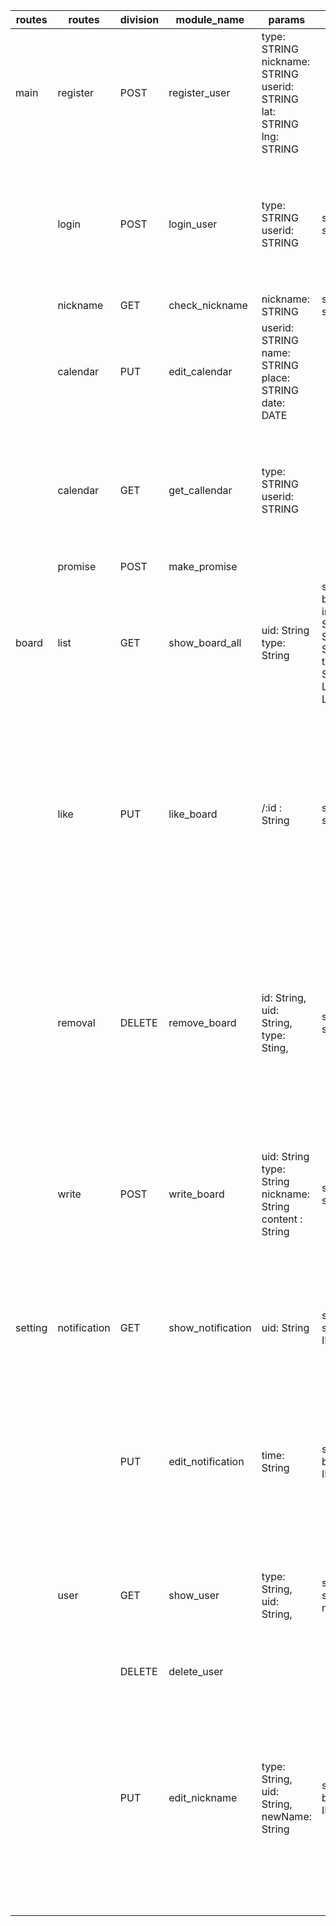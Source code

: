 |routes |routes      |division|module_name      |params                                                                                  |response                                                                                                                                                                    |module_function      |status                                                                                                    |
|-------|------------|--------|-----------------|----------------------------------------------------------------------------------------|----------------------------------------------------------------------------------------------------------------------------------------------------------------------------|---------------------|----------------------------------------------------------------------------------------------------------|
|main   |register    |POST    |register_user    |   type: STRING             nickname: STRING   userid: STRING  lat: STRING   lng: STRING|                                                                                                                                                                            |                     |                                                                                                          |
|       |login       |POST    |login_user       |type: STRING userid: STRING                                                             |success:boolean status: int                                                                                                                                                 |SNS 종류와 회원 정보 저장하는 모듈|1200: succes 1400: 잘못된 요청 1401: 파라미터가 잘못되었습니다. 1500: 서버오류                                                 |
|       |nickname    |GET     |check_nickname   |nickname: STRING                                                                        |success:boolean status: int                                                                                                                                                 |닉네임 중복 체크            |                                                                                                          |
|       |calendar    |PUT     |edit_calendar    |userid: STRING name: STRING place: STRING date: DATE                                    |                                                                                                                                                                            |                     |                                                                                                          |
|       |calendar    |GET     |get_callendar    |type: STRING userid: STRING                                                             |                                                                                                                                                                            |달력 가져오기              |1200: succes 1400: 잘못된 요청 1401: 파라미터가 잘못되었습니다. 1500: 서버오류                                                 |
|       |promise     |POST    |make_promise     |                                                                                        |                                                                                                                                                                            |파티장되기                |                                                                                                          |
|board  |list        |GET     |show_board_all   |uid: String type: String                                                                |success: boolean status: int list : [     {     _id: String     nickname: String     content: String     timestamp: String     like: LIST(?)     dislike: LIST(?)     }... ]|전체 등록된 게시판 보기        |"1200: succes 1400: 잘못된 요청 1401: 파라미터가 잘못되었습니다. 1500: 서버오류"                                               |
|       |like        |PUT     |like_board       |/:id : String                                                                           |success:boolean status: int                                                                                                                                                 |약속 참가                |"1200: succes 1400: 잘못된 요청 1401: 파라미터가 잘못되었습니다. 1300: 해당 파라미터에 해당하는 값이 없습니다 1500: 서버오류"                   |
|       |removal     |DELETE  |remove_board     |id: String,   uid: String,    type: Sting,                                              |success:boolean status: int                                                                                                                                                 |자기 댓글 삭제기능           |"1200: succes 1400: 잘못된 요청 1401: 파라미터가 잘못되었습니다. 1300: 해당 파라미터에 해당하는 값이 없습니다 1500: 서버오류"                   |
|       |write       |POST    |write_board      |uid: String type: String nickname: String content : String                              |success:boolean status: int                                                                                                                                                 |게시글 작성               |"1200: succes 1400: 잘못된 요청 1401: 파라미터가 잘못되었습니다. 1500: 서버오류"                                               |
|setting|notification|GET     |show_notification|uid: String                                                                             |success:boolean status: INT rain: INT dust: INT                                                                                                                             |설정된 알림 보기            |"1200: succes 1400: 잘못된 요청 1401: 파라미터가 잘못되었습니다. 1500: 서버오류"                                               |
|       |            |PUT     |edit_notification|time: String                                                                            |success: boolean status: INT                                                                                                                                                |알림 설정                |"1200: succes 1400: 잘못된 요청 1401: 파라미터가 잘못되었습니다. 1500: 서버오류"                                               |
|       |user        |GET     |show_user        |type: String,             uid: String,                                                  |success:boolean status: int nickname: String                                                                                                                                |닉네임 정보 수신            |"1200: succes 1400: 잘못된 요청 1401: 파라미터가 잘못되었습니다. 1500: 서버오류"                                               |
|       |            |DELETE  |delete_user      |                                                                                        |                                                                                                                                                                            |회원 탈퇴ㅣ               |                                                                                                          |
|       |            |PUT     |edit_nickname    |type: String, uid: String, newName: String                                              |success: boolean status: INT                                                                                                                                                |닉네임 변경               |"1200: succes 1300: prevName에 해당하는 값 찾지 못함 1301: 이미 존재하는 닉네임 1400: 잘못된 요청 1401: 파라미터가 잘못되었습니다. 1500: 서버오류"|

